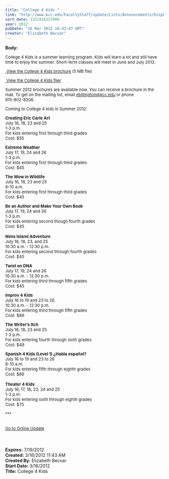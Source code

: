 ```yaml
---
title: "College 4 Kids "
link: "http://www.kcc.edu/FacultyStaff/update/Lists/Announcements/DispForm.aspx?ID=638"
sort_date: 1331916227000
year: 2012
pubDate: "16 Mar 2012 16:43:47 GMT"
creator: "Elizabeth Becvar"
---
```


<div><b>Body:</b> <div class="ExternalClassAA288DBEF6BC42A0B10D29C6101FE5A5">
<div><font size="2">
<div>
<p>College 4 Kids is a summer learning program. Kids will learn a lot and still have time to enjoy the summer. Short-term classes will meet in June and July 2012.</p>
<p><a title="College 4 Kids brochure" href="/welcome/coneds/Documents/college4kids%20brochure12.pdf"><img class="ms-asset-icon" border="0" alt="" src="/_layouts/IMAGES/pdficon_small.gif" /> View the College 4 Kids brochure</a> (5 MB file)</p>
<p><a title="College 4 Kids flier" href="/welcome/coneds/Documents/college4kidsflier12.pdf"><img class="ms-asset-icon" border="0" alt="" src="/_layouts/IMAGES/pdficon_small.gif" /> View the College 4 Kids flier</a></p>
<p>Summer 2012 brochures are available now. You can receive a brochure in the mail. To get on the mailing list, email <a href="mailto:ebillington@kcc.edu">ebillington@kcc.edu</a> or phone <span style="white-space:nowrap" class="baec5a81-e4d6-4674-97f3-e9220f0136c1">815-802-8206.</span></p>
<p><span style="white-space:nowrap" class="baec5a81-e4d6-4674-97f3-e9220f0136c1"></span>Coming to College 4 kids in Summer 2012:</p>
<p><strong>Creating Eric Carle Art</strong> <br />July 16, 18, 23 and 25  <br />1-3 p.m.  <br />For kids entering first through third grades <br />Cost: $55</p>
<p><strong>Extreme Weather<br /></strong>July 17, 19, 24 and 26<br />1-3 p.m. <br />For kids entering first through third grades<br />Cost: $45</p>
<p><strong>The Wow in Wildlife<br /></strong>July 16, 18, 23 and 25<br />8-10 a.m. <br />For kids entering first through third grades<br />Cost: $45</p>
<p><strong>Be an Author and Make Your Own Book<br /></strong>July 17, 19, 24 and 26<br />1-3 p.m. <br />For kids entering second though fourth grades<br />Cost: $45<br /><br /><strong>Nims Island Adventure<br /></strong>July 16, 18, 23, and 25<br />10:30 a.m. - 12:30 p.m.<br />For kids entering second through fourth grades<br />Cost: $45</p>
<p><strong>Twist on DNA<br /></strong>July 17, 19, 24 and 26 <br />10:30 a.m. - 12:30 p.m. <br />For kids entering third through fifth grades<br />Cost: $45</p>
<p><strong>Improv 4 Kids<br /></strong>July 16 to 19 and 23 to 26<br />10:30 a.m. - 12:30 p.m. <br />For kids entering third through fifth grades<br />Cost: $89</p>
<p><strong>The Writer’s Itch<br /></strong>July 16, 18, 23 and 25<br />1-3 p.m. <br />For kids entering fourth through sixth grades<br />Cost: $49</p>
<p><strong>Spanish 4 Kids (Level 1) ¿Habla español?<br /></strong>July 16 to 19 and 23 to 26 <br />8-10 a.m. <br />For kids entering fifth through eighth grades<br />Cost: $89<br /><br /><strong>Theater 4 Kids<br /></strong>July 16, 17, 18, 23, 24 and 25 <br />1-3 p.m. <br />For kids entering sixth through eighth grades<br />Cost: $75</p>
<p></font><font size="2">***</font></p></div></div>
<div><font size="2"><br /></font><a href="/FacultyStaff/update/Pages/dailyupdate.aspx"><font size="2">Go to Online Update</font></a></div>
<div><font size="2"></font> </div>
<div><br /> </div></div></div>
<div><b>Expires:</b> 7/19/2012</div>
<div><b>Created:</b> 3/16/2012 11:43 AM</div>
<div><b>Created By:</b> Elizabeth Becvar</div>
<div><b>Start Date:</b> 3/16/2012</div>
<div><b>Title:</b> College 4 Kids </div>
